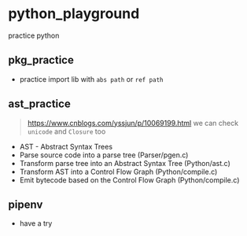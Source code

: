 # python_playground
practice python

## pkg_practice
- practice import lib with `abs path` or `ref path`

## ast_practice
> https://www.cnblogs.com/yssjun/p/10069199.html
> we can check `unicode` and `Closure` too
- AST - Abstract Syntax Trees
- Parse source code into a parse tree (Parser/pgen.c)
- Transform parse tree into an Abstract Syntax Tree (Python/ast.c)
- Transform AST into a Control Flow Graph (Python/compile.c)
- Emit bytecode based on the Control Flow Graph (Python/compile.c)

## pipenv
- have a try